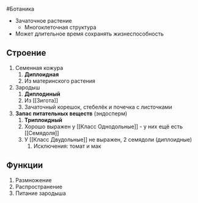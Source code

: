 #Ботаника 
- Зачаточное растение 
	- Многоклеточная структура 
- Может длительное время сохранять жизнеспособность 
## Строение
1. Семенная кожура
	1. **Диплоидная**
	2. Из материнского растения
2. Зародыш
	1. **Диплодиный**
	2. Из [[Зигота]]
	3. Зачаточный корешок, стебелёк и почечка с листочками 
3. **Запас питательных веществ** (эндосперм)
	1. **Триплоидный**
	2. Хорошо выражен у [[Класс Однодольные]] - у них ещё есть [[Семядоля]]
	3. У [[Класс Двудольные]] не выражен, 2 семядоли (диплоидные) 
		1. Исключения: томат и мак
## Функции
1. Размножение
2. Распространение
3. Питание зародыша 
